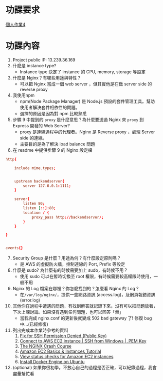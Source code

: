 # 功課要求
[個人作業4](https://lightda-tw.notion.site/20241002-W04-4-1132ceabc70c8048bbd2d228ad660156)
# 功課內容
1. Project public IP: 13.239.36.169
2. 什麼是 instance type?
    * Instance type 決定了 instance 的 CPU, memory, storage 等設定
3. 什麼是 Nginx？有哪些用途與特性？
    * 可以把 Nginx 當成一個 web server ，但其實他是在做 server side 的 reverse proxy
4. 我使用npm
    * npm(Node Package Manager) 是 Node.js 預設的套件管理工具。幫助使用者解決套件相依性的問題。
    * 選擇的原因是因為對 npm 比較熟悉
5. 步驟 9 中提到的 `proxy` 是什麼意思？為什麼要透過 Nginx 來 `proxy` 到 Express 開發的 Web Server?
    * proxy 是連線過程中的代理者。Nginx 是 Reverse proxy ，處理 Server side 的連線。
    * 主要目的是為了解決 load balance 問題
6. 在 readme 中提供步驟 9 的 Nginx 設定檔
```nginx.conf
http{

    include mime.types;


    upstream backendserver{
        server 127.0.0.1:1111;
    }

    server{
        listen 80;
        listen [::]:80;
        location / {
            proxy_pass http://backendserver/;
        }
    }

}


events{}
```
7. Security Group 是什麼？用途為何？有什麼設定原則嗎？
    * 是 AWS 的虛擬防火牆，控制連線的 Port, Prefix 等設定
8. 什麼是 sudo? 為什麼有的時候需要加上 sudo，有時候不用？
    * 使用 sudo 可以在暫時切換至 root 權限，有時候需要較高權限時使用，一般不用
9. Nginx 的 Log 檔案在哪裡？你怎麼找到的？怎麼看 Nginx 的 Log？
   * 在`/var/log/nginx/`，提供一些網路資訊 (access.log)，及網頁報錯資訊 (error.log)
11. 其他你在過程中遭遇的問題，有找到解答就記錄下來，沒有可以把問題放著，下次上課討論。如果沒有遇到任何問題，也可以回答「無」
    * 當我完成 nginx.conf 的更新後就變成 502 bad gateway 了! 修復 bug 中...(已經修復)
12. 列出完成本作業時參考的資料
    1. [Fix for SSH Permission Denied (Public Key)](https://www.youtube.com/watch?v=A9CSSbten_s&t=7s)
    2. [Connect to AWS EC2 instance | SSH from Windows | .PEM Key](https://www.youtube.com/watch?v=jIxkbXB6-38&t=469s)
    3. [The NGINX Crash Course](https://www.youtube.com/watch?v=7VAI73roXaY&t=2641s)
    4. [Amazon EC2 Basics & Instances Tutorial](https://www.youtube.com/watch?v=iHX-jtKIVNA)
    5. [View status checks for Amazon EC2 instances](https://docs.aws.amazon.com/AWSEC2/latest/UserGuide/viewing_status.html)
    6. [Install Docker Engine on Ubuntu](https://docs.docker.com/engine/install/ubuntu/)
13. (optional) 如果你很初學，不放心自己的過程是否正確，可以紀錄過程，我會盡量幫忙看
